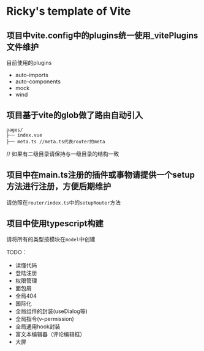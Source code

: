 # Ricky's template of Vite

## 项目中vite.config中的plugins统一使用_vitePlugins文件维护

目前使用的plugins

- auto-imports
- auto-components
- mock
- wind

## 项目基于vite的glob做了路由自动引入

```
pages/
├── index.vue
├── meta.ts //meta.ts代表router的meta
```

// 如果有二级目录请保持与一级目录的结构一致

## 项目中在main.ts注册的插件或事物请提供一个setup方法进行注册，方便后期维护

请仿照在`router/index.ts`中的`setupRouter`方法

## 项目中使用typescript构建

请将所有的类型按模块在`model`中创建

TODO：
- 读懂代码
- 登陆注册
- 权限管理
- 面包屑
- 全局404
- 国际化
- 全局组件的封装(useDialog等)
- 全局指令(v-permission)
- 全局通用hook封装
- 富文本编辑器（评论编辑框）
- 大屏